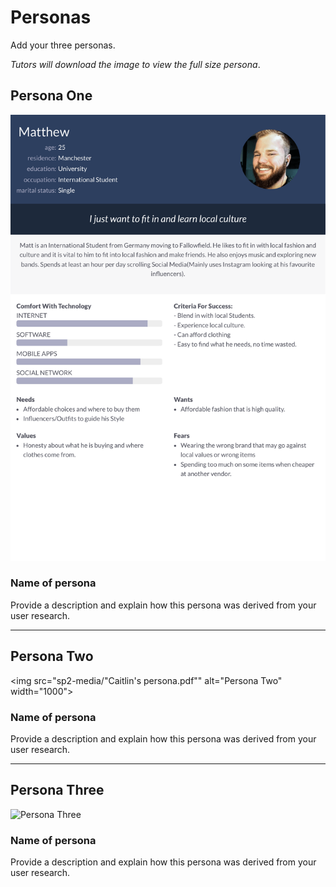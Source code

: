 # Personas

Add your three personas.

*Tutors will download the image to view the full size persona*.

<!-- edit as required -->

## Persona One

<img src="sp2-media/Matthew 's persona.pdf" alt="Persona One" width="1000">

### Name of persona
Provide a description and explain how this persona was derived from your user research.

---

## Persona Two

<img src="sp2-media/"Caitlin's persona.pdf"" alt="Persona Two" width="1000">

### Name of persona
Provide a description and explain how this persona was derived from your user research.

---

## Persona Three

<img src="sp1-media/persona.png" alt="Persona Three" width="1000">

### Name of persona
Provide a description and explain how this persona was derived from your user research.
